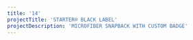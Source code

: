 ```yaml
---
title: '14'
projectTitle: 'STARTER® BLACK LABEL'
projectDescription: 'MICROFIBER SNAPBACK WITH CUSTOM BADGE'
---
```


